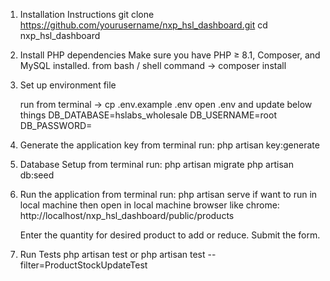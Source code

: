 1. Installation Instructions
	git clone https://github.com/yourusername/nxp_hsl_dashboard.git
	cd nxp_hsl_dashboard	
	
2. Install PHP dependencies
	Make sure you have PHP ≥ 8.1, Composer, and MySQL installed.
	from bash / shell command -> composer install
	
3. Set up environment file

	run from terminal -> cp .env.example .env
	open .env and update below things
	DB_DATABASE=hslabs_wholesale
	DB_USERNAME=root
	DB_PASSWORD=
	
4. Generate the application key
	from terminal run: 
	php artisan key:generate
	
5. Database Setup
	from terminal run:
	php artisan migrate
	php artisan db:seed
	
6. Run the application
	from terminal run:
	php artisan serve
	if want to run in local machine then open in local machine browser like chrome: 
	http://localhost/nxp_hsl_dashboard/public/products
	
	Enter the quantity for desired product to add or reduce.
	Submit the form.
	
7. Run Tests
	php artisan test
	or
	php artisan test --filter=ProductStockUpdateTest
